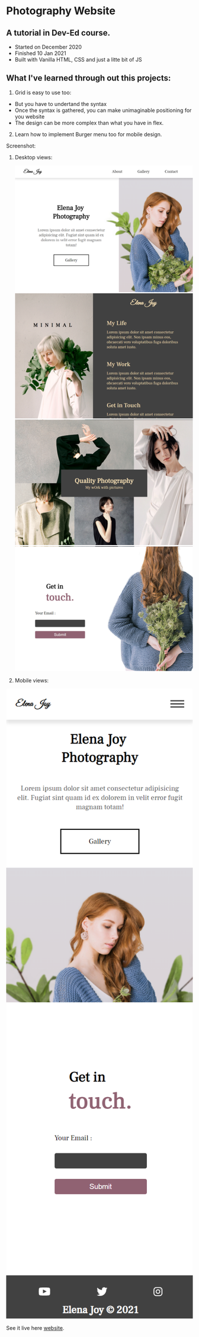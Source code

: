 # Photography Website

## A tutorial in Dev-Ed course.

- Started on December 2020
- Finished 10 Jan 2021
- Built with Vanilla HTML, CSS and just a litte bit of JS

## What I've learned through out this projects:

1. Grid is easy to use too:

- But you have to undertand the syntax
- Once the syntax is gathered, you can make unimaginable positioning for you website
- The design can be more complex than what you have in flex.

2. Learn how to implement Burger menu too for mobile design.

Screenshot:

1.  Desktop views:
    <p>
    <img src="https://raw.githubusercontent.com/farahanasuhaimi/WebDev-Projects/main/Photography%20Website/img/webpage1.png" />

    <img src="https://raw.githubusercontent.com/farahanasuhaimi/WebDev-Projects/main/Photography%20Website/img/webpage2.png" />

    <img src="https://raw.githubusercontent.com/farahanasuhaimi/WebDev-Projects/main/Photography%20Website/img/webpage3.png" />

    <img src="https://raw.githubusercontent.com/farahanasuhaimi/WebDev-Projects/main/Photography%20Website/img/webpage4.png" />

    </p>

2.  Mobile views:

<p>
<img src="https://raw.githubusercontent.com/farahanasuhaimi/WebDev-Projects/main/Photography%20Website/img/webpage5.png" />

<img src="https://raw.githubusercontent.com/farahanasuhaimi/WebDev-Projects/main/Photography%20Website/img/webpage6.png" />

</p>

See it live here [website]().
